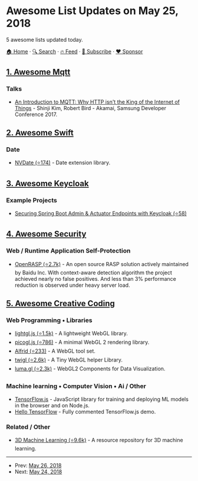 # Awesome List Updates on May 25, 2018

5 awesome lists updated today.

[🏠 Home](/README.md) · [🔍 Search](https://www.trackawesomelist.com/search/) · [🔥 Feed](https://www.trackawesomelist.com/rss.xml) · [📮 Subscribe](https://trackawesomelist.us17.list-manage.com/subscribe?u=d2f0117aa829c83a63ec63c2f&id=36a103854c) · [❤️  Sponsor](https://github.com/sponsors/theowenyoung)



## [1. Awesome Mqtt](/content/hobbyquaker/awesome-mqtt/README.md)

### Talks

*   [An Introduction to MQTT: Why HTTP isn't the King of the Internet of Things](https://www.youtube.com/watch?v=LKz1jYngpcU) - Shinji Kim, Robert Bird - Akamai, Samsung Developer Conference 2017.

## [2. Awesome Swift](/content/matteocrippa/awesome-swift/README.md)

### Date

*   [NVDate (⭐174)](https://github.com/novalagung/nvdate) - Date extension library.

## [3. Awesome Keycloak](/content/thomasdarimont/awesome-keycloak/README.md)

### Example Projects

*   [Securing Spring Boot Admin & Actuator Endpoints with Keycloak (⭐58)](https://github.com/thomasdarimont/spring-boot-admin-keycloak-example)

## [4. Awesome Security](/content/sbilly/awesome-security/README.md)

### Web / Runtime Application Self-Protection

*   [OpenRASP (⭐2.7k)](https://github.com/baidu/openrasp) - An open source RASP solution actively maintained by Baidu Inc. With context-aware detection algorithm the project achieved nearly no false positives. And less than 3% performance reduction is observed under heavy server load.

## [5. Awesome Creative Coding](/content/terkelg/awesome-creative-coding/README.md)

### Web Programming • Libraries

*   [lightgl.js (⭐1.5k)](https://github.com/evanw/lightgl.js) - A lightweight WebGL library.
*   [picogl.js (⭐786)](https://github.com/tsherif/picogl.js) - A minimal WebGL 2 rendering library.
*   [Alfrid (⭐233)](https://github.com/yiwenl/Alfrid) - A WebGL tool set.
*   [twigl (⭐2.6k)](https://github.com/greggman/twgl.js) - A Tiny WebGL helper Library.
*   [luma.gl (⭐2.3k)](https://github.com/uber/luma.gl) - WebGL2 Components for Data Visualization.

### Machine learning • Computer Vision • Ai / Other

*   [TensorFlow.js](https://js.tensorflow.org/) - JavaScript library for training and deploying ML models in the browser and on Node.js.
*   [Hello TensorFlow](https://hello-tensorflow.glitch.me/) - Fully commented TensorFlow\.js demo.

### Related / Other

*   [3D Machine Learning (⭐9.6k)](https://github.com/timzhang642/3D-Machine-Learning) - A resource repository for 3D machine learning.

---

- Prev: [May 26, 2018](/content/2018/05/26/README.md)
- Next: [May 24, 2018](/content/2018/05/24/README.md)